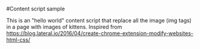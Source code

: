  
#Content script sample

This is an "hello world" content script that replace all the image (img tags) in a page with images of kittens. Inspired from https://blog.lateral.io/2016/04/create-chrome-extension-modify-websites-html-css/
